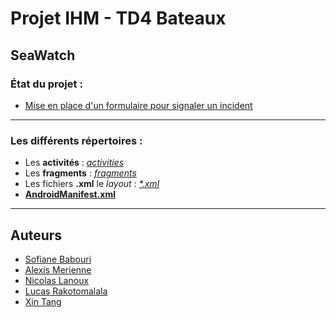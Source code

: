 # Projet IHM - TD4 Bateaux
## SeaWatch 

### État du projet :
* [Mise en place d'un formulaire pour signaler un incident](https://github.com/LanouxNicolas/IHM_TD4_Bateaux/milestone/2)

-----------------

### Les différents répertoires :
* Les __activités__ : [_activities_](https://github.com/LanouxNicolas/IHM_TD4_Bateaux/tree/master/app/src/main/java/com/ihm/seawatch/activities)
* Les __fragments__ : [_fragments_](https://github.com/LanouxNicolas/IHM_TD4_Bateaux/tree/master/app/src/main/java/com/ihm/seawatch/fragments)
* Les fichiers __.xml__ le _layout_ : [_*.xml_](https://github.com/LanouxNicolas/IHM_TD4_Bateaux/tree/master/app/src/main/res/layout)
* [__AndroidManifest.xml__](https://github.com/LanouxNicolas/IHM_TD4_Bateaux/blob/master/app/src/main/AndroidManifest.xml)

-----------------

## Auteurs
- [Sofiane Babouri](https://github.com/SofianeBa)
- [Alexis Merienne](https://github.com/AlexisMerienne)
- [Nicolas Lanoux](https://github.com/LanouxNicolas)
- [Lucas Rakotomalala](https://github.com/LucasRakotomalala)
- [Xin Tang](https://github.com/tangxin1998)

